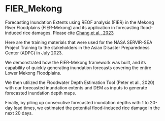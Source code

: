# FIER_Mekong
Forecasting Inundation Extents using REOF analysis (FIER) in the Mekong River Floodplains (FIER-Mekong) and its application in forecasting flood-induced rice damages.
Please cite <a href="https://www.sciencedirect.com/science/article/pii/S1364815223000294">Chang et al., 2023</a>

Here are the training materials that were used for the NASA SERVIR-SEA Project Training to the stakeholders in the Asian Disaster Preparedness Center (ADPC) in July 2023.

We demonstrated how the FIER-Mekong framework was built, and its capability of quickly generating inundation forecasts covering the entire Lower Mekong Floodplains. 

We then utilized the Floodwater Depth Estimation Tool (Peter et al., 2020) with our forecasted inundation extents and DEM as inputs to generate forecasted inundation depth maps.

Finally, by piling up consecutive forecasted inundation depths with 1 to 20-day lead times, we estimated the potential flood-induced rice damage in the next 20 days.
